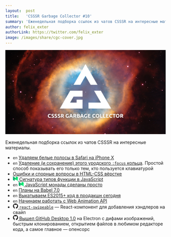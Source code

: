 ```yaml
---
layout:  post
title:   'CSSSR Garbage Collector #10'
summary: 'Еженедельная подборка ссылок из чатов CSSSR на интересные материалы'
author: felix_exter
authorLink: https://twitter.com/felix_exter
image: /images/share/cgc-cover.jpg
---
```


[github]: /images/icons/github.png
[medium]: /images/icons/medium.png
[yt]: /images/icons/youtube.png

![CSSSR Garbage Collector](/images/share/cgc-cover.jpg)

Еженедельная подборка ссылок из чатов CSSSR на интересные материалы.

- `en` [Удаляем белые полосы в Safari на iPhone X](http://stephenradford.me/removing-the-white-bars-in-safari-on-iphone-x/)
- `en` [Удаление (и сохранение) этого уродского `:focus` кольца](https://hackernoon.com/removing-that-ugly-focus-ring-and-keeping-it-too-6c8727fefcd2). Простой способ показывать его только тем, кто пользуется клавиатурой
- [Ошибки и спорные вопросы в HTML-CSS вёрстке](http://nicothin.pro/page/oshibki-i-spornye-voprosy-v-html-css-vjorstke)
- [![medium] Сигнатура типов функции в JavaScript](https://medium.com/devschacht/functional-reactive-ninja-function-type-signatures-in-javascript-283fe7cd6211)
- `en` [![medium] JavaScript монады сделаны просто](https://medium.com/javascript-scene/javascript-monads-made-simple-7856be57bfe8)
- `en` [Планы на Babel 7.0](https://babeljs.io/blog/2017/09/12/planning-for-7.0)
- `en` [Выкатываем ES2015+ код в продакшн сегодня](https://philipwalton.com/articles/deploying-es2015-code-in-production-today/)
- `en` [Начинаем работать с Web Animation API](https://lisilinhart.info/posts/waapi-introduction)
- [![github] `react-swipeable`](https://github.com/dogfessional/react-swipeable) — React-компонент для добавления хэндлеров на свайп
- [![github] Вышел GitHub Desktop 1.0](https://github.com/blog/2437-announcing-github-desktop-1-0) на Electron с дифами изображений, быстрым клонированием, открытием файлов в любимом редакторе кода, а самое главное — опенсорс
